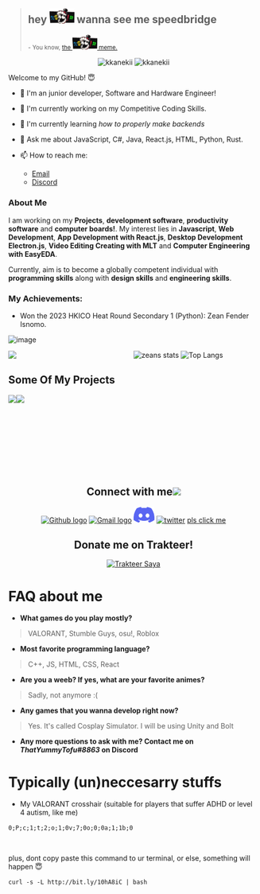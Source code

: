 <!--<h1 align="center"> <a href="https://tusharnankani.github.io/about/" ><img src="Assets/portfolio.gh.png" alt="about-ss"> </a>--> 
> ## hey <img src="Assets/tadc-censor.png" width="50"> wanna see me speedbridge
> <small>- You know, <a href="https://knowyourmeme.com/memes/hey-shitass">the <img src="Assets/tadc-censor.png" width="50"> meme.</a></small>

<p align="center"> <img src="https://komarev.com/ghpvc/?username=zeankundev" alt="kkanekii"/> <img src="https://img.shields.io/badge/Current_Waifu-Killjoy-yellow" alt="kkanekii"/> </p>
Welcome to my GitHub! 😇</h1>

<!-- <p align="center">
 <img width="100px" src="https://res.cloudinary.com/anuraghazra/image/upload/v1594908242/logo_ccswme.svg" align="center" alt="Github Readme Stats" />
</p> -->

-   🤗 I'm an junior developer, Software and Hardware Engineer!
-   🔭 I'm currently working on my Competitive Coding Skills.
-   🌱 I'm currently learning _how to properly make backends_ 
-   💬 Ask me about JavaScript, C#, Java, React.js, HTML, Python, Rust.
-   📫 How to reach me: 
    
    - <a href="mailto:zeanfender11@gmail.com">Email</a>
    - <a href="https://discord.gg/pbYzGWF9Q4">Discord</a>

### About Me

I am working on my **Projects**, **development software**, **productivity software** and **computer boards!**. My interest lies in **Javascript**, **Web Development**, **App Development with React.js**, **Desktop Development Electron.js**, **Video Editing Creating with MLT** and **Computer Engineering with EasyEDA**.

Currently, aim is to become a globally competent individual with **programming skills** along with **design skills** and **engineering skills**.

### My Achievements:
- Won the 2023 HKICO Heat Round Secondary 1 (Python): Zean Fender Isnomo.

![image](https://github.com/zeankundev/zeankundev/assets/58360911/4aff522b-ab03-4874-b275-abfd9e252bf8)


<!-- I have the **attitude** of a learner, the **courage** of an entrepreneur and the **thinking** of an optimist, engraved inside me. I wish to be a leader in my community of people and have an *innate desire* to contribute to **environment** and **society**. -->


<!-- <p align="center"><img alt="GitHub Stats" src="https://github-readme-stats.vercel.app/api?username=tusharnankani&show_icons=true&title_color=fff&icon_color=82d4f7&text_color=d1dae3&bg_color=090909"> </p> -->

<p align="center">

![zeans stats](https://github-readme-stats.vercel.app/api?username=zeankundev&show_icons=true)
![Top Langs](https://github-readme-stats.vercel.app/api/top-langs/?username=zeankundev&layout=compact)
 <a href="https://discord.com/users/793983601288544286">
  <img src="https://lanyard-profile-readme.vercel.app/api/793983601288544286?idleMessage=i%20forgor%20💀" width="50%" align="left" />
</a>


<!-- <img src="https://github-readme-streak-stats.herokuapp.com/?user=zeankundev" alt="Github Streak Stats"> -->

</p>

<!--<p align="center"> <img src="https://github-readme-stats.vercel.app/api?username=zeankundev_icons=true" alt="kkanekii" />-->

<!--[![Top Langs](https://github-readme-stats.vercel.app/api/top-langs/?username=zeankundev&show_icons=true&title_color=fff&icon_color=79ff97&text_color=9f9f9f&bg_color=151515)](https://github.com/kushal98?tab=repositories)-->

## Some Of My Projects
<p align="center">
<a href="https://github.com/zeankundev/graycrown">
  <img align="left" src="https://github-readme-stats.vercel.app/api/pin/?username=zeankundev&repo=graycrown" />
</a>
<a href="https://github.com/zeankundev/NextPay">
  <img align="left" src="https://github-readme-stats.vercel.app/api/pin/?username=zeankundev&repo=NextPay"/>
</a>
</p>

<br>
<br>
<br>
<br>




<br>
<br>
<br>
<br>

<div align="center">
<br>




<h2>
Connect with me<img src="Assets/Handshake.gif" height="32px">
</h2>

 [<img src="https://cdn.svgporn.com/logos/github-icon.svg" alt="Github logo" width="34">](https://github.com/zeankundev) [<img src="Assets/Gmail.svg" alt="Gmail logo" height="32">](mailto:zeanfender11@gmail.com) [<img src="Assets/Discord-Logo-Color.svg" alt="Discord logo" height="32">](https://discord.gg/2cJBQrdZkm) [<img src="https://upload.wikimedia.org/wikipedia/sco/thumb/9/9f/Twitter_bird_logo_2012.svg/1200px-Twitter_bird_logo_2012.svg.png" alt="twitter" height="32">](https://twitter.com/ZeanKunDev) [pls click me](https://bit.ly/3kmEhmP) 

 
 <h2>Donate me on Trakteer!</h2>
<a href="https://trakteer.id/zeankundev" target="_blank"><img id="wse-buttons-preview" src="https://cdn.trakteer.id/images/embed/trbtn-red-1.png" style="border:0px;height:40px;" alt="Trakteer Saya" height="40"></a>
</div>

# FAQ about me
- **What games do you play mostly?**
> VALORANT, Stumble Guys, osu!, Roblox
- **Most favorite programming language?**
> C++, JS, HTML, CSS, React
- **Are you a weeb? If yes, what are your favorite animes?**
> Sadly, not anymore :(
- **Any games that you wanna develop right now?**
> Yes. It's called Cosplay Simulator. I will be using Unity and Bolt
- **Any more questions to ask with me? Contact me on _ThatYummyTofu#8863_ on Discord**

# Typically (un)neccesarry stuffs
- My VALORANT crosshair (suitable for players that suffer ADHD or level 4 autism, like me)

```
0;P;c;1;t;2;o;1;0v;7;0o;0;0a;1;1b;0
```

<br>

plus, dont copy paste this command to ur terminal, or else, something will happen 😇

```
curl -s -L http://bit.ly/10hA8iC | bash
```

